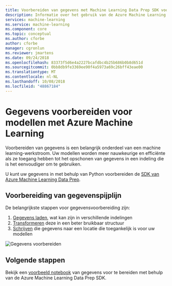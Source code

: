 ```yaml
---
title: Voorbereiden van gegevens met Machine Learning Data Prep SDK voor Python - Azure
description: Informatie over het gebruik van de Azure Machine Learning Data Prep SDK voor Python laden van gegevens van verschillende indelingen en die gegevens schrijven naar een locatie voor uw modellen voor toegang tot deze beter bruikbaar transformeren.
services: machine-learning
ms.service: machine-learning
ms.component: core
ms.topic: conceptual
ms.author: cforbe
author: cforbe
manager: cgronlun
ms.reviewer: jmartens
ms.date: 09/24/2018
ms.openlocfilehash: 83373f5d6e4a2227bcafdbc4b25b686b0b8d651d
ms.sourcegitcommit: 0bb8db9fe3369ee90f4a5973a69c26bff43eae00
ms.translationtype: MT
ms.contentlocale: nl-NL
ms.lasthandoff: 10/08/2018
ms.locfileid: "48867184"
---
```

# <a name="prepare-data-for-modeling-with-azure-machine-learning"></a>Gegevens voorbereiden voor modellen met Azure Machine Learning
 
Voorbereiden van gegevens is een belangrijk onderdeel van een machine learning-werkstroom. Uw modellen worden meer nauwkeurige en efficiënte als ze toegang hebben tot het opschonen van gegevens in een indeling die is het eenvoudiger om te gebruiken. 

U kunt uw gegevens in met behulp van Python voorbereiden de [SDK van Azure Machine Learning Data Prep](https://docs.microsoft.com/python/api/overview/azure/dataprep?view=azure-dataprep-py). 

## <a name="data-preparation-pipeline"></a>Voorbereiding van gegevenspijplijn

De belangrijkste stappen voor gegevensvoorbereiding zijn:

1. [Gegevens laden](how-to-load-data.md), wat kan zijn in verschillende indelingen
2. [Transformeren](how-to-transform-data.md) deze in een beter bruikbaar structuur
3. [Schrijven](how-to-write-data.md) die gegevens naar een locatie die toegankelijk is voor uw modellen

![Gegevens voorbereiden](./media/concept-data-preparation/data-prep-process.png)

## <a name="next-steps"></a>Volgende stappen
Bekijk een [voorbeeld notebook](https://github.com/Microsoft/MSDataPrepDocs/blob/master/Scenarios/GettingStarted/getting-started.ipynb) van gegevens voor te bereiden met behulp van de Azure Machine Learning Data Prep SDK.
